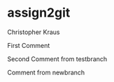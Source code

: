 # assign2git
Christopher Kraus

First Comment

Second Comment from testbranch

Comment from newbranch
